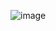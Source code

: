 ![image](https://user-images.githubusercontent.com/37501487/205327499-834af099-a98d-4806-8fce-07d0331898ee.png)
